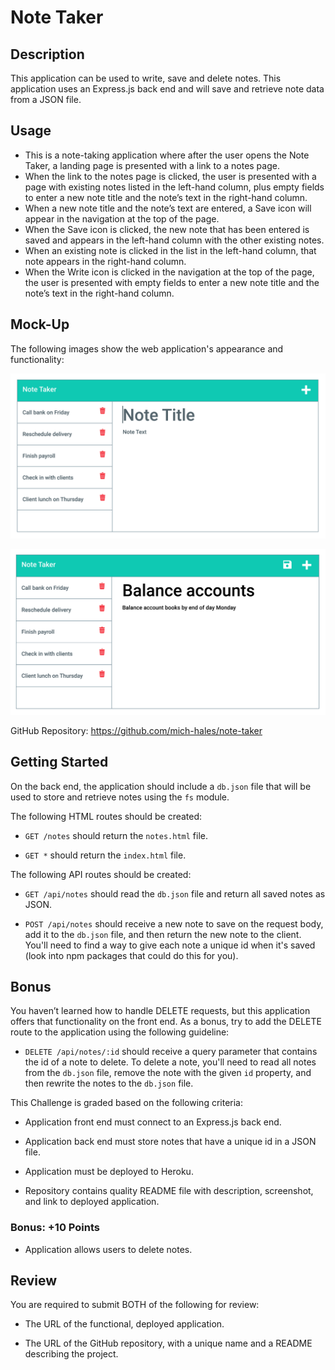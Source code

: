 # Note Taker

## Description

This application can be used to write, save and delete notes. This application uses an Express.js back end and will save and retrieve note data from a JSON file.


## Usage 

* This is a note-taking application where after the user opens the Note Taker, a landing page is presented with a link to a notes page.
* When the link to the notes page is clicked, the user is presented with a page with existing notes listed in the left-hand column, plus empty fields to enter a new note title and the note’s text in the right-hand column.
* When a new note title and the note’s text are entered, a Save icon will appear in the navigation at the top of the page.
* When the Save icon is clicked, the new note that has been entered is saved and appears in the left-hand column with the other existing notes.
* When an existing note is clicked in the list in the left-hand column, that note appears in the right-hand column.
* When the Write icon is clicked in the navigation at the top of the page, the user is presented with empty fields to enter a new note title and the note’s text in the right-hand column.


## Mock-Up

The following images show the web application's appearance and functionality:

![Existing notes are listed in the left-hand column with empty fields on the right-hand side for the new note’s title and text.](./Assets/11-express-homework-demo-01.png)

![Note titled “Balance accounts” reads, “Balance account books by end of day Monday,” with other notes listed on the left.](./Assets/11-express-homework-demo-02.png)

GitHub Repository: https://github.com/mich-hales/note-taker


## Getting Started

On the back end, the application should include a `db.json` file that will be used to store and retrieve notes using the `fs` module.

The following HTML routes should be created:

* `GET /notes` should return the `notes.html` file.

* `GET *` should return the `index.html` file.

The following API routes should be created:

* `GET /api/notes` should read the `db.json` file and return all saved notes as JSON.

* `POST /api/notes` should receive a new note to save on the request body, add it to the `db.json` file, and then return the new note to the client. You'll need to find a way to give each note a unique id when it's saved (look into npm packages that could do this for you).


## Bonus

You haven’t learned how to handle DELETE requests, but this application offers that functionality on the front end. As a bonus, try to add the DELETE route to the application using the following guideline:

* `DELETE /api/notes/:id` should receive a query parameter that contains the id of a note to delete. To delete a note, you'll need to read all notes from the `db.json` file, remove the note with the given `id` property, and then rewrite the notes to the `db.json` file.



This Challenge is graded based on the following criteria: 

  * Application front end must connect to an Express.js back end.

  * Application back end must store notes that have a unique id in a JSON file.

  * Application must be deployed to Heroku.

  * Repository contains quality README file with description, screenshot, and link to deployed application.

### Bonus: +10 Points

* Application allows users to delete notes.

## Review

You are required to submit BOTH of the following for review:

* The URL of the functional, deployed application.

* The URL of the GitHub repository, with a unique name and a README describing the project.

